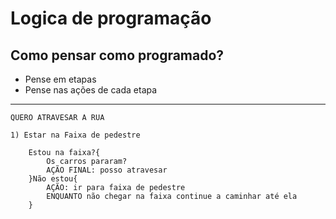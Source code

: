 # Logica de programação

## Como pensar como programado?
- Pense em etapas
- Pense nas ações de cada etapa

-----------

```alg
QUERO ATRAVESAR A RUA

1) Estar na Faixa de pedestre
    
    Estou na faixa?{
        Os carros pararam?
        AÇÃO FINAL: posso atravesar
    }Não estou{
        AÇÃO: ir para faixa de pedestre
        ENQUANTO não chegar na faixa continue a caminhar até ela
    }
    
```